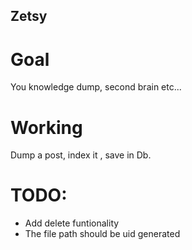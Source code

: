 ## Zetsy

# Goal

You knowledge dump, second brain etc...

# Working

Dump a post, index it , save in Db.

# TODO:

- Add delete funtionality
- The file path should be uid generated
